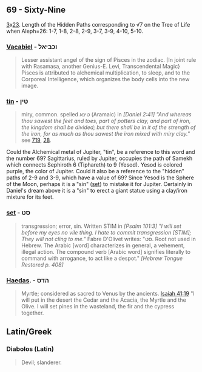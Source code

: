 ## 69 - Sixty-Nine
[3](3)x[23](23). Length of the Hidden Paths corresponding to √7 on the Tree of Life when Aleph=26: 1-7, 1-8, 2-8, 2-9, 3-7, 3-9, 4-10, 5-10.

### [Vacabiel](/keys/VKBIAL) - וכביאל
> Lesser assistant angel of the sign of Pisces in the zodiac. [In joint rule with Rasamasa, another Genius-E. Levi, Transcendental Magic} Pisces is attributed to alchemical multiplication, to sleep, and to the Corporeal Intelligence, which organizes the body cells into the new image.

### [tin](/keys/TIN) - טין
> miry, common. spelled טינא (Aramaic) in *[Daniel 2:41] "And whereas thou sawest the feet and toes, part of potters clay, and part of iron, the kingdom shall be divided; but there shall be in it of the strength of the iron, for as much as thou sawest the iron mixed with miry clay."* see [719](719), [28](28).

Could the Alchemical metal of Jupiter, "tin", be a reference to this word and the number 69? Sagittarius, ruled by Jupiter, occupies the path of Samekh which connects Sephiroth 6 (Tiphareth) to 9 (Yesod). Yesod is colored purple, the color of Jupiter. Could it also be a reference to the "hidden" paths of 2-9 and 3-9, which have a value of 69? Since Yesod is the Sphere of the Moon, perhaps it is a "sin" ([set](/keys/ST)) to mistake it for Jupiter. Certainly in Daniel's dream above it is a "sin" to erect a giant statue using a clay/iron mixture for its feet.

### [set](/keys/ST) - סט
> transgression; error, sin. Written STIM in *[Psalm 101:3] "I will set before my eyes no vile thing. I hate to commit transgression [STIM]; They will not cling to me."* Fabre D'Olivet writes: "סט. Root not used in Hebrew. The Arabic [word] characterizes in general, a vehement, illegal action. The compound verb [Arabic word] signifies literally to command with arrogance, to act like a despot." *[Hebrew Tongue Restored p. 408]*

### [Haedas](/keys/HDS). - הדס
> Myrtle; considered as sacred to Venus by the ancients. [Isaiah 41:19](http://biblehub.com/isaiah/41-19.htm) "I will put in the desert the Cedar and the Acacia, the Myrtle and the Olive. I will set pines in the wasteland, the fir and the cypress together.

## Latin/Greek

### Diabolos (Latin)
> Devil; slanderer.